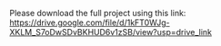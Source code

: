 Please download the full project using this link: https://drive.google.com/file/d/1kFT0WJg-XKLM_S7oDwSDvBKHUD6v1zSB/view?usp=drive_link
